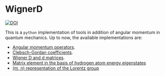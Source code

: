 # WignerD
[![DOI](https://zenodo.org/badge/445469666.svg)](https://zenodo.org/badge/latestdoi/445469666)

This is a `python` implementation of tools in addition of angular momentum in quantum mechanics. Up to now, the available implementations are:
- [Angular momentum operators](angular_momentum/). 
- [Clebsch-Gordan coefficients](cg/).
- [Wigner D and d matrices](wigner_d/).
- [Matrix element in the basis of hydrogen atom energy eigenstates](hydrogen/)
- [(m, n) representation of the Lorentz group](lorentz_group/)